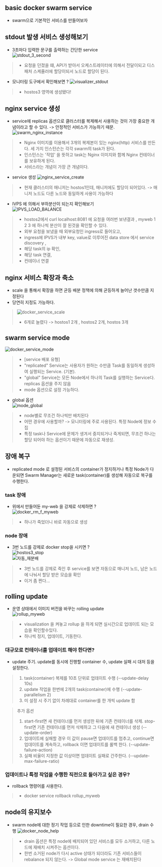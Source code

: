 ## basic docker swarm service
- swarm으로 기본적인 서비스를 만들어보자

## stdout 발생 서비스 생성해보기
- 3초마다 입력한 문구를 출력하는 간단한 service  
![stdout_3_second](../docker_swarm/img/stdout_3_second.png)  
> - 요청을 던졌을 떄, API가 받아서 오케스트레이터에 의해서 전달이되고  디스패처 스케쥴러에 할당이되서 노드로 할당이 된다. 
- 모니터링 도구에서 확인해보면 ?
![visualizer_stdout](../docker_swarm/img/visualizer_stdout.png)    
> - hostos3 영역에 생성됐다!

## nginx service 생성
- service에 replicas 옵션으로 클러스터를 복제해서 사용하는 것이 가장 중요한 개념이라고 할 수 있다. -> 안정적인 서비스가 가능하기 때문.  
![swarm_nginx_instance](../docker_swarm/img/swarm_nginx_instance.png)    
> - Nginx 이미지를 이용해서 3개의 복제본이 있는 nginx(http) 서비스를 만든다. 세 가지 인스턴슨는 각각 swarm의 task가 된다.
> - 인스턴스는 '작업' 을 뜻하고 task는 Nginx 이미지와 함께 Nginx 컨테이너를 보유하게 된다.
> - 서비스라는 개념이 가장 큰 개념이다.
- service 생성
![nginx_service_create](../docker_swarm/img/nginx_service_create.png)      
> - 현재 클러스터의 매니저는 hostos1인데, 매니저에도 할당이 되어있다. -> 매니저 노드도 다른 노드와 동일하게 사용이 가능하다
- IVPS 에 의해서 부하분산이 되는지 확인해보기    
![IPVS_LOAD_BALANCE](../docker_swarm/img/IPVS_LOAD_BALANCE.png)
> - hostos2에서 curl localhost:8081 에 요청을 여러번 보낸결과 , myweb 1 2 3 에 하나씩 분산이 잘 된것을 확인할 수 있다.
> - 외부 요청을 보냈을 때 외부요청인 ingress로 들어오고, 
> - ingress에 IPVS가 내부 key, value로 이루어진 data store 에서 service discovery ,
> - 해당 task의 ip 확인,
> - 해당 task 연결,
> - 컨테이너 연결

## nginx 서비스 확장과 축소
- scale 을 통해서 확장을 하면 균등 배분 정책에 의해 균등하게 늘어난 갯수만큼 지정된다
- 당연히 지정도 가능하다.  
> ![docker_service_scale](../docker_swarm/img/docker_service_scale.png)  
> - 6개로 늘렸다 -> hostos1 2개 , hostos2 2개, hostos 3개 

## swarm service mode
![docker_service_mode](../docker_swarm/img/docker_service_mode.png)  
> - [service 배포 유형]
> - "replicated" Service는 사용자가 원하는 수만큼 Task를 동일하게 생성하여 실행되는 Service. (기본).
> - "global" Service는 모든 Node에서 하나의 Task를 실행하는 Service다. replicas 옵션을 주지 않음
> - mode 옵션으로 설정 가능하다. 

- global 옵션  
![mode_global](../docker_swarm/img/mode_global.png)  
> - node별로 무조건 하나씩만 배치된다 
> - 어떤 경우에 사용할까? -> 모니터링에 주로 사용된다. 특정 Node에 정보 수집  
> - 특정 task나 Service에 문제가 생겨서 중지되거나 죽게되면, 무조건 하나는 할당 되어야 하는 옵션이기 때문에 자동으로 재생성. 

## 장애 복구
- replicated mode 로 설정된 서비스의 container가 정지하거나 특정 Node가 다운되면 Swarm Manager는 새로운 task(container)를 생성해 자동으로 복구를 수행한다.

### task 장애
- 위에서 만들어둔 my-web 을 강제로 삭제하면 ?  
![docker_rm_f_myweb](../docker_swarm/img/docker_rm_f_myweb.png)  
> - 하나가 죽었더니 바로 자동으로 생성

### node 장애  
- 3번 노드를 강제로 docker stop을 시키면 ?  
![hostos3_stop](../docker_swarm/img/hostos3_stop.png)      
![자동_재분배](../docker_swarm/img/자동_재분배.png)      
> - 3번 노드를 강제로 죽인 후 service를 보면 자동으로 매니저 노드, 남은 노드에 나눠서 할당 받은 모습을 확인
> - 이거 좀 쩐다...

## rolling update
- 운영 상태에서 이미지 버전을 바꾸는 rolling update  
![rollup_myweb](../docker_swarm/img/rollup_myweb.png)  
> - visualization 을 켜놓고 rollup 을 하게 되면 실시간으로 업데이트 되는 모습을 확인할수있다.
> - 하나씩 정지, 업데이트, 기동한다.

### 대규모로 컨테이너를 업데이트 해야 한다면? 
- update 주기. update를 동시에 진행할 container 수, update 실패 시 대처 등을 설정한다.
> 1. task(container) 복제를 10초 단위로 업데이트 수행 (--update-delay 10s)
> 2. update 작업을 한번에 2개의 task(container)에 수행 (--update-parallelism 2)
> 3. 미 설정 시 주기 없이 차례대로 container를 한 개씩 update 함

> 추가 옵션   
> 1. start-first면 새 컨테이너를 먼저 생성한 뒤에 기존 컨테이너를 삭제. stop-first면 기존 컨테이너를 먼저 삭제하고 그 다음에 새 컨테이너 생성 (--update-order)
> 2. 업데이트에 실패할 경우 이 값이 pause면 업데이트를 멈추고, continue면 업데이트를 계속하고, rollback 이면 업데이트를 롤백 한다. (--update-failure-action)
> 3. 실패 비율이 지정한 값 이상이면 업데이트 실패로 간주한다. (--update-max-failure-ratio)

### 업데이트나 특정 작업을 수행한 직전으로 돌아가고 싶은 경우?
- rollback 명령어를 사용한다.
> - docker service rollback rollup_myweb


## node의 유지보수
- swarm node에 대한 정기 작업 등으로 인한 downtime이 필요한 경우, drain 수행
![docker_node_help](../docker_swarm/img/docker_node_help.png)    
> - drain 옵션은 특정 node에 배치되어 있던 서비스를 모두 소거하고, 다른 노드에 재배치 시켜주는 옵션이다.
> - 한번 소거된 node가 다시 active 상태가 되더라도 기존 서비스들이 rebalance 되지 않는다. -> Global mode service 는 재배치된다